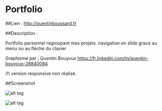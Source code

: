 # Portfolio

##Lien :
http://quentinboussard.fr

##Description :

Portfolio personnel regroupant mes projets.
navigation en slide grace au menu ou au flèche du clavier

Graphisme par : Quentin Bouyoux 
https://fr.linkedin.com/in/quentin-bouyoux-28840084

/!\ version responsive non réalisé.

##Screenshot

![alt tag](http://quentinboussard.fr/img/folio/full/obv/folio.jpg)

![alt tag](http://quentinboussard.fr/img/folio/full/obv/folio2.jpg)
